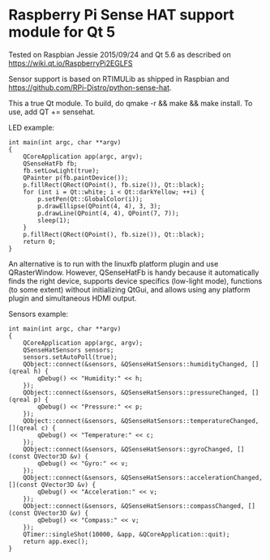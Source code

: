 Raspberry Pi Sense HAT support module for Qt 5
==============================================

Tested on Raspbian Jessie 2015/09/24 and Qt 5.6 as described on https://wiki.qt.io/RaspberryPi2EGLFS

Sensor support is based on RTIMULib as shipped in Raspbian and https://github.com/RPi-Distro/python-sense-hat.

This a true Qt module. To build, do qmake -r && make && make install. To use, add QT += sensehat.

LED example:

    int main(int argc, char **argv)
    {
        QCoreApplication app(argc, argv);
        QSenseHatFb fb;
        fb.setLowLight(true);
        QPainter p(fb.paintDevice());
        p.fillRect(QRect(QPoint(), fb.size()), Qt::black);
        for (int i = Qt::white; i < Qt::darkYellow; ++i) {
            p.setPen(Qt::GlobalColor(i));
            p.drawEllipse(QPoint(4, 4), 3, 3);
            p.drawLine(QPoint(4, 4), QPoint(7, 7));
            sleep(1);
        }
        p.fillRect(QRect(QPoint(), fb.size()), Qt::black);
        return 0;
    }

An alternative is to run with the linuxfb platform plugin and use QRasterWindow. However,
QSenseHatFb is handy because it automatically finds the right device, supports device
specifics (low-light mode), functions (to some extent) without initializing QtGui, and
allows using any platform plugin and simultaneous HDMI output.

Sensors example:

    int main(int argc, char **argv)
    {
        QCoreApplication app(argc, argv);
        QSenseHatSensors sensors;
        sensors.setAutoPoll(true);
        QObject::connect(&sensors, &QSenseHatSensors::humidityChanged, [](qreal h) {
            qDebug() << "Humidity:" << h;
        });
        QObject::connect(&sensors, &QSenseHatSensors::pressureChanged, [](qreal p) {
            qDebug() << "Pressure:" << p;
        });
        QObject::connect(&sensors, &QSenseHatSensors::temperatureChanged, [](qreal c) {
            qDebug() << "Temperature:" << c;
        });
        QObject::connect(&sensors, &QSenseHatSensors::gyroChanged, [](const QVector3D &v) {
            qDebug() << "Gyro:" << v;
        });
        QObject::connect(&sensors, &QSenseHatSensors::accelerationChanged, [](const QVector3D &v) {
            qDebug() << "Acceleration:" << v;
        });
        QObject::connect(&sensors, &QSenseHatSensors::compassChanged, [](const QVector3D &v) {
            qDebug() << "Compass:" << v;
        });
        QTimer::singleShot(10000, &app, &QCoreApplication::quit);
        return app.exec();
    }
